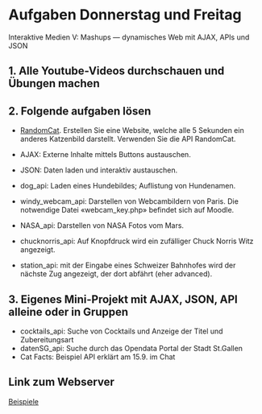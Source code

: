 # Aufgaben Donnerstag und Freitag
Interaktive Medien V: Mashups — dynamisches Web mit AJAX, APIs und JSON
## 1. Alle Youtube-Videos durchschauen und Übungen machen
## 2. Folgende aufgaben lösen
- [RandomCat](https://github.com/public-apis/public-apis). Erstellen Sie eine Website, welche alle 5 Sekunden ein anderes Katzenbild darstellt. Verwenden Sie die API RandomCat.

- AJAX: Externe Inhalte mittels Buttons austauschen.
- JSON: Daten laden und interaktiv austauschen.
- dog_api: Laden eines Hundebildes; Auflistung von Hundenamen.
- windy_webcam_api: Darstellen von Webcambildern von Paris. Die notwendige Datei «webcam_key.php» befindet sich auf Moodle.
- NASA_api: Darstellen von NASA Fotos vom Mars.
- chucknorris_api: Auf Knopfdruck wird ein zufälliger Chuck Norris Witz angezeigt.
- station_api: mit der Eingabe eines Schweizer Bahnhofes wird der nächste Zug angezeigt, der dort abfährt (eher advanced).
## 3. Eigenes Mini-Projekt mit AJAX, JSON, API alleine oder in Gruppen
- cocktails_api: Suche von Cocktails und Anzeige der Titel und Zubereitungsart
- datenSG_api: Suche durch das Opendata Portal der Stadt St.Gallen
- Cat Facts: Beispiel API erklärt am 15.9. im Chat

## Link zum Webserver
[Beispiele](https://537449-30.web1.fh-htwchur.ch)
